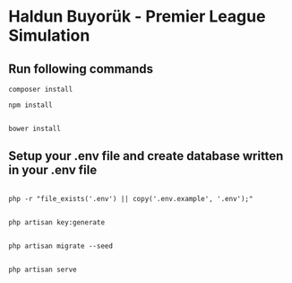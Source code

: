 # Haldun Buyorük - Premier League Simulation


## Run following commands

```command
composer install
```

```command
npm install
```

```command

bower install
```


## Setup your .env file and create database written in your .env file
```command

php -r "file_exists('.env') || copy('.env.example', '.env');"

```


```command

php artisan key:generate
```

```command

php artisan migrate --seed

```

```command

php artisan serve

```

